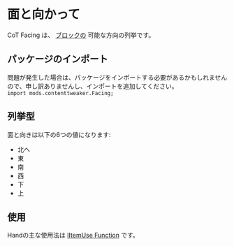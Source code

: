 # 面と向かって

CoT Facing は、 [ブロックの](/Mods/ContentTweaker/Vanilla/Creatable_Content/Block/) 可能な方向の列挙です。

## パッケージのインポート

問題が発生した場合は、パッケージをインポートする必要があるかもしれませんので、申し訳ありませんし、インポートを追加してください。  
`import mods.contenttweaker.Facing;`

## 列挙型

面と向きは以下の6つの値になります:

- 北へ
- 東
- 南
- 西
- 下
- 上

## 使用

Handの主な使用法は [IItemUse Function](/Mods/ContentTweaker/Vanilla/Advanced_Functionality/Functions/IItemUse/) です。
